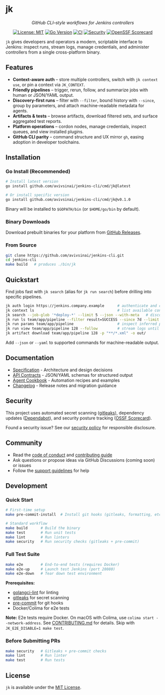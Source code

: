 # jk

<p align="center"><em>GitHub CLI–style workflows for Jenkins controllers</em></p>

<p align="center">
  <a href="LICENSE"><img src="https://img.shields.io/badge/License-MIT-blue.svg" alt="License: MIT"></a>
  <a href="go.mod"><img src="https://img.shields.io/badge/Go-1.25+-00ADD8.svg" alt="Go Version"></a>
  <a href="https://github.com/avivsinai/jenkins-cli/actions/workflows/ci.yml"><img src="https://github.com/avivsinai/jenkins-cli/actions/workflows/ci.yml/badge.svg" alt="CI"></a>
  <a href="https://github.com/avivsinai/jenkins-cli/actions/workflows/gitleaks.yml"><img src="https://github.com/avivsinai/jenkins-cli/actions/workflows/gitleaks.yml/badge.svg" alt="Security"></a>
  <a href="https://scorecard.dev/viewer/?uri=github.com/avivsinai/jenkins-cli"><img src="https://api.scorecard.dev/projects/github.com/avivsinai/jenkins-cli/badge" alt="OpenSSF Scorecard"></a>
</p>

`jk` gives developers and operators a modern, scriptable interface to Jenkins: inspect runs, stream logs, manage credentials, and administer controllers from a single cross-platform binary.

## Features

- **Context-aware auth** – store multiple controllers, switch with `jk context use`, or pin a context via `JK_CONTEXT`.
- **Friendly pipelines** – trigger, rerun, follow, and summarize jobs with human or JSON/YAML output.
- **Discovery-first runs** – filter with `--filter`, bound history with `--since`, group by parameters, and attach machine-readable metadata for agents.
- **Artifacts & tests** – browse artifacts, download filtered sets, and surface aggregated test reports.
- **Platform operations** – cordon nodes, manage credentials, inspect queues, and view installed plugins.
- **GitHub CLI parity** – command structure and UX mirror `gh`, easing adoption in developer toolchains.

## Installation

### Go Install (Recommended)

```bash
# Install latest version
go install github.com/avivsinai/jenkins-cli/cmd/jk@latest

# Or install specific version
go install github.com/avivsinai/jenkins-cli/cmd/jk@v0.1.0
```

Binary will be installed to `$GOPATH/bin` (or `$HOME/go/bin` by default).

### Binary Downloads

Download prebuilt binaries for your platform from [GitHub Releases](https://github.com/avivsinai/jenkins-cli/releases).

### From Source

```bash
git clone https://github.com/avivsinai/jenkins-cli.git
cd jenkins-cli
make build   # produces ./bin/jk
```

## Quickstart

Find jobs fast with `jk search` (alias for `jk run search`) before drilling into specific pipelines.

```bash
jk auth login https://jenkins.company.example      # authenticate and create a context
jk context ls                                      # list available contexts
jk search --job-glob '*deploy-*' --limit 5 --json --with-meta   # discover job paths across folders
jk run ls team/app/pipeline --filter result=SUCCESS --since 7d --limit 5 --json --with-meta
jk run params team/app/pipeline                    # inspect inferred parameter metadata
jk run view team/app/pipeline 128 --follow         # stream logs until completion
jk artifact download team/app/pipeline 128 -p "**/*.xml" -o out/
```

Add `--json` or `--yaml` to supported commands for machine-readable output.

## Documentation

- [Specification](docs/spec.md) - Architecture and design decisions
- [API Contracts](docs/api.md) - JSON/YAML schemas for structured output
- [Agent Cookbook](docs/agent-cookbook.md) - Automation recipes and examples
- [Changelog](CHANGELOG.md) - Release notes and migration guidance

## Security

This project uses automated secret scanning ([gitleaks](https://github.com/gitleaks/gitleaks)), dependency updates ([Dependabot](https://github.com/dependabot)), and security posture tracking ([OSSF Scorecard](https://github.com/ossf/scorecard)).

Found a security issue? See our [security policy](SECURITY.md) for responsible disclosure.

## Community

- Read the [code of conduct](CODE_OF_CONDUCT.md) and [contributing guide](CONTRIBUTING.md)
- Ask questions or propose ideas via GitHub Discussions (coming soon) or issues
- Follow the [support guidelines](SUPPORT.md) for help

## Development

### Quick Start

```bash
# First-time setup
make pre-commit-install  # Install git hooks (gitleaks, formatting, etc.)

# Standard workflow
make build      # Build the binary
make test       # Run unit tests
make lint       # Run linters
make security   # Run security checks (gitleaks + pre-commit)
```

### Full Test Suite

```bash
make e2e        # End-to-end tests (requires Docker)
make e2e-up     # Launch test Jenkins (port 28080)
make e2e-down   # Tear down test environment
```

**Prerequisites:**
- [golangci-lint](https://golangci-lint.run/) for linting
- [gitleaks](https://github.com/gitleaks/gitleaks) for secret scanning
- [pre-commit](https://pre-commit.com/) for git hooks
- Docker/Colima for e2e tests

**Note:** E2e tests require Docker. On macOS with Colima, use `colima start --network-address`. See [CONTRIBUTING.md](CONTRIBUTING.md#end-to-end-tests) for details. Skip with `JK_E2E_DISABLE=1 make test`.

### Before Submitting PRs

```bash
make security   # Gitleaks + pre-commit checks
make lint       # Run linter
make test       # Run tests
```

## License

`jk` is available under the [MIT License](LICENSE).
